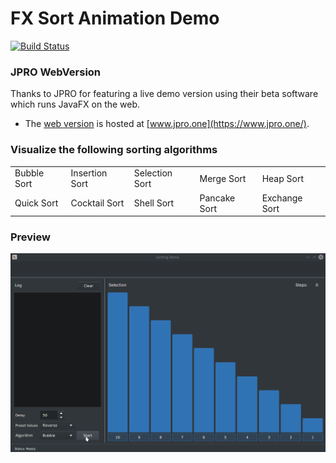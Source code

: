 # FX Sort Animation Demo
[![Build Status](https://travis-ci.org/EricCanull/fxsortinganimation.svg?branch=master)](https://travis-ci.org/EricCanull/fxsortinganimation)

### JPRO WebVersion
Thanks to JPRO for featuring a live demo version using their beta software which runs JavaFX on the web.
- The [web version](https://demos.jpro.one/sorting.html) is hosted at [www.jpro.one](https://www.jpro.one/).

### Visualize the following sorting algorithms
<td style="white-space: nowrap">
<tr>  
<table style="width:100%">
  <tr>
    <td>Bubble Sort</td>
    <td>Insertion Sort</td> 
    <td>Selection Sort</td>
    <td>Merge Sort</td>
    <td>Heap Sort</td>
  </tr>
  <tr>
   <td>Quick Sort</td>
   <td>Cocktail Sort</td>
   <td>Shell Sort</td>
   <td>Pancake Sort</td>
   <td>Exchange Sort</td>
  </tr>
</table>

### Preview
![alt text](https://github.com/EricCanull/fxsortinganimation/blob/master/src/main/resources/images/sortanimation.gif "Sort Demo")


